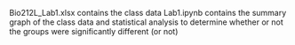 Bio212L_Lab1.xlsx contains the class data
Lab1.ipynb contains the summary graph of the class data and statistical analysis to determine whether or not the groups were significantly different (or not)
